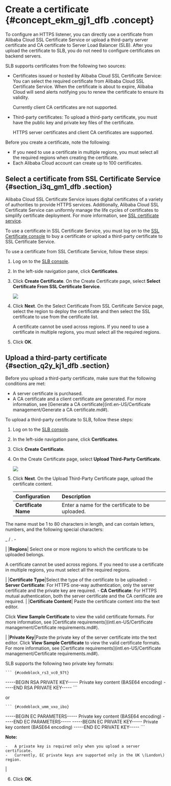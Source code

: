 # Create a certificate {#concept_ekm_gj1_dfb .concept}

To configure an HTTPS listener, you can directly use a certificate from Alibaba Cloud SSL Certificate Service or upload a third-party server certificate and CA certificate to Server Load Balancer \(SLB\). After you upload the certificate to SLB, you do not need to configure certificates on backend servers.

SLB supports certificates from the following two sources:

-   Certificates issued or hosted by Alibaba Cloud SSL Certificate Service: You can select the required certificate from Alibaba Cloud SSL Certificate Service. When the certificate is about to expire, Alibaba Cloud will send alerts notifying you to renew the certificate to ensure its validity.

    Currently client CA certificates are not supported.

-   Third-party certificates: To upload a third-party certificate, you must have the public key and private key files of the certificate.

    HTTPS server certificates and client CA certificates are supported.


Before you create a certificate, note the following:

-   If you need to use a certificate in multiple regions, you must select all the required regions when creating the certificate.
-   Each Alibaba Cloud account can create up to 100 certificates.

## Select a certificate from SSL Certificate Service {#section_i3q_gm1_dfb .section}

Alibaba Cloud SSL Certificate Service issues digital certificates of a variety of authorities to provide HTTPS services. Additionally, Alibaba Cloud SSL Certificate Service can uniformly manage the life cycles of certificates to simplify certificate deployment. For more information, see [SSL certificate service](https://www.alibabacloud.com/product/certificates?spm=a2c5t.11065253.1996646101.searchclickresult.62967fdeLutlDg).

To use a certificate in SSL Certificate Service, you must log on to the [SSL Certificate console](https://yundun.console.aliyun.com/?spm=5176.2020520001.106.d20cas.3c474bd31n23aP&p=cas#/cas/home) to buy a certificate or upload a third-party certificate to SSL Certificate Service.

To use a certificate from SSL Certificate Service, follow these steps:

1.  Log on to the [SLB console](https://slb.console.aliyun.com).
2.  In the left-side navigation pane, click **Certificates**.
3.  Click **Create Certificate**. On the Create Certificate page, select **Select Certificate From SSL Certificate Service**.

    ![](http://static-aliyun-doc.oss-cn-hangzhou.aliyuncs.com/assets/img/21331/156595043611881_en-US.png)

4.  Click **Next**. On the Select Certificate From SSL Certificate Service page, select the region to deploy the certificate and then select the SSL certificate to use from the certificate list.

    A certificate cannot be used across regions. If you need to use a certificate in multiple regions, you must select all the required regions.

5.  Click **OK**.

## Upload a third-party certificate {#section_q2y_kj1_dfb .section}

Before you upload a third-party certificate, make sure that the following conditions are met:

-   A server certificate is purchased.
-   A CA certificate and a client certificate are generated. For more information, see [Generate a CA certificate](intl.en-US/Certificate management/Generate a CA certificate.md#).

To upload a third-party certificate to SLB, follow these steps:

1.  Log on to the [SLB console](https://slb.console.aliyun.com).
2.  In the left-side navigation pane, click **Certificates**.
3.  Click **Create Certificate**.
4.  On the Create Certificate page, select **Upload Third-Party Certificate**.

    ![](http://static-aliyun-doc.oss-cn-hangzhou.aliyuncs.com/assets/img/21331/156595043611880_en-US.png)

5.  Click **Next**. On the Upload Third-Party Certificate page, upload the certificate content.

    |Configuration|Description|
    |:------------|:----------|
    |**Certificate Name**| Enter a name for the certificate to be uploaded.

 The name must be 1 to 80 characters in length, and can contain letters, numbers, and the following special characters:

 \_ / . -

 |
    |**Regions**| Select one or more regions to which the certificate to be uploaded belongs.

 A certificate cannot be used across regions. If you need to use a certificate in multiple regions, you must select all the required regions.

 |
    |**Certificate Type**|Select the type of the certificate to be uploaded:     -   **Server Certificate**: For HTTPS one-way authentication, only the server certificate and the private key are required.
    -   **CA Certificate**: For HTTPS mutual authentication, both the server certificate and the CA certificate are required.
 |
    |**Certificate Content**| Paste the certificate content into the text editor.

 Click **View Sample Certificate** to view the valid certificate formats. For more information, see [Certificate requirements](intl.en-US/Certificate management/Certificate requirements.md#).

 |
    |**Private Key**|Paste the private key of the server certificate into the text editor. Click **View Sample Certificate** to view the valid certificate formats. For more information, see [Certificate requirements](intl.en-US/Certificate management/Certificate requirements.md#).

 SLB supports the following two private key formats:

    ``` {#codeblock_rs3_vc0_97t}
-----BEGIN RSA PRIVATE KEY-----
Private key content (BASE64 encoding)
-----END RSA PRIVATE KEY-----
    ```

 or

    ``` {#codeblock_umm_vxo_ibo}
-----BEGIN EC PARAMETERS-----
Private key content (BASE64 encoding)
-----END EC PARAMETERS-----
-----BEGIN EC PRIVATE KEY-----
Private key content (BASE64 encoding)
-----END EC PRIVATE KEY-----
    ```

 **Note:** 

    -   A private key is required only when you upload a server certificate.
    -   Currently, EC private keys are supported only in the UK \(London\) region.
 |

6.  Click **OK**.

